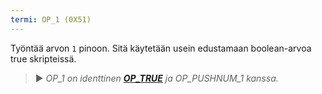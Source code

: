 ```yaml
---
termi: OP_1 (0X51)
---
```


Työntää arvon `1` pinoon. Sitä käytetään usein edustamaan boolean-arvoa true skripteissä.

> ► *OP_1 on identtinen **[OP_TRUE](/dictionnaire/O.md#op_true-0x51)** ja OP_PUSHNUM_1 kanssa.*